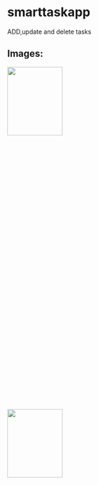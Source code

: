 # smarttaskapp

ADD,update and delete tasks

## Images:
<p width=100% height=20% >
<img src="https://user-images.githubusercontent.com/89478500/152639069-5bc4f752-a447-47fe-a1b7-d326362feea5.jpg"  width=50% height=20%/>
<img src="https://user-images.githubusercontent.com/89478500/152639073-2c1527e6-e780-4833-9be2-2073e9701481.jpg"  width=50% height=20%/>
</p>
